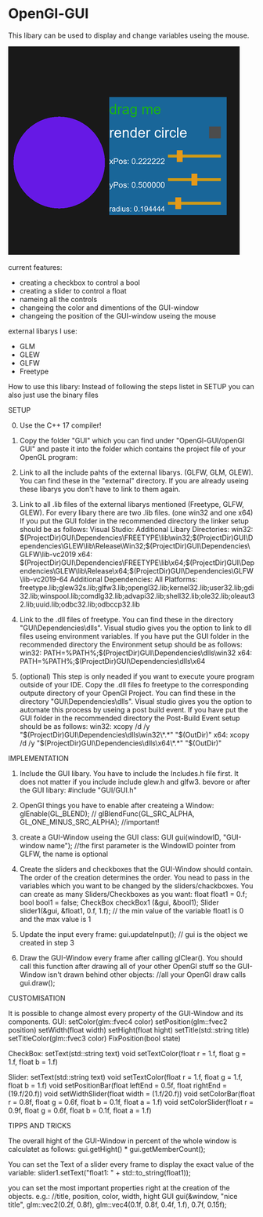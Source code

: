 # OpenGl-GUI
This libary can be used to display and change variables useing the mouse.

![Image of GUI-Window](https://github.com/AdrianD873/OpenGl-GUI/blob/master/openGl%20GUI/sceenshot.PNG)

current features:
- creating a checkbox to control a bool
- creating a slider to control a float
- nameing all the controls
- changeing the color and dimentions of the GUI-window
- changeing the position of the GUI-window useing the mouse


external libarys I use:
- GLM
- GLEW
- GLFW
- Freetype

How to use this libary:
Instead of following the steps listet in SETUP you can also just use the binary files

SETUP

0. Use the C++ 17 compiler!

1. Copy the folder "GUI" which you can find under "OpenGl-GUI/openGl GUI" and paste it into the folder which contains the project file of your OpenGL program:

2. Link to all the include pahts of the external libarys. (GLFW, GLM, GLEW). You can find these in the "external" directory. If you are already useing these libarys you don't have to link to them again.

3. Link to all .lib files of the external libarys mentioned (Freetype, GLFW, GLEW). For every libary there are two .lib files. (one win32 and one x64)
   If you put the GUI folder in the recommended directory the linker setup should be as follows:
   Visual Studio:
   Additional Libary Directories:
   win32:
     $(ProjectDir)GUI\Dependencies\FREETYPE\lib\win32;$(ProjectDir)GUI\Dependencies\GLEW\lib\Release\Win32;$(ProjectDir)GUI\Dependencies\GLFW\lib-vc2019
   x64:
     $(ProjectDir)GUI\Dependencies\FREETYPE\lib\x64;$(ProjectDir)GUI\Dependencies\GLEW\lib\Release\x64;$(ProjectDir)GUI\Dependencies\GLFW\lib-vc2019-64
   Additional Dependencies:
     All Platforms:
     freetype.lib;glew32s.lib;glfw3.lib;opengl32.lib;kernel32.lib;user32.lib;gdi32.lib;winspool.lib;comdlg32.lib;advapi32.lib;shell32.lib;ole32.lib;oleaut32.lib;uuid.lib;odbc32.lib;odbccp32.lib
 
4. Link to the .dll files of freetype. You can find these in the directory "GUI\Dependencies\dlls\". Visual studio gives you the option to link to dll files useing environment variables. If you have put the GUI folder in the recommended directory the Environment setup should be as follows:
   win32:
     PATH=%PATH%;$(ProjectDir)GUI\Dependencies\dlls\win32
   x64:
     PATH=%PATH%;$(ProjectDir)GUI\Dependencies\dlls\x64
 
 5. (optional) This step is only neaded if you want to execute youre program outside of your IDE. Copy the .dll files fo freetype to the corresponding outpute directory of your OpenGl Project. You can find these in the directory "GUI\Dependencies\dlls\". Visual studio gives you the option to automate this process by useing a post build event. If you have put the GUI folder in the recommended directory the Post-Build Event setup should be as follows:
    win32:
       xcopy /d /y "$(ProjectDir)GUI\Dependencies\dlls\win32\*.*" "$(OutDir)"
    x64:
       xcopy /d /y "$(ProjectDir)GUI\Dependencies\dlls\x64\*.*" "$(OutDir)"

IMPLEMENTATION

1. Include the GUI libary. You have to include the Includes.h file first. It does not matter if you include include glew.h and glfw3. bevore or after the GUI libary:
   #include "GUI/GUI.h"
 
2. OpenGl things you have to enable after createing a Window:
    glEnable(GL_BLEND);                                 //
    glBlendFunc(GL_SRC_ALPHA, GL_ONE_MINUS_SRC_ALPHA);  //important!
    
3. create a GUI-Window useing the GUI class:
   GUI gui(windowID, "GUI-window name"); //the first parameter is the WindowID pointer from GLFW, the name is optional
   
5. Create the sliders and checkboxes that the GUI-Window should contain. The order of the creation determines the order. You nead to pass in the variables which you want to be changed by the sliders/chackboxes. You can create as many Sliders/Checkboxes as you want:
   float float1 = 0.f;
   bool bool1 = false;
   CheckBox checkBox1 (&gui, &bool1);
   Slider slider1(&gui, &float1, 0.f, 1.f); // the min value of the variable float1 is 0 and the max value is 1 
   
6. Update the input every frame:
   gui.updateInput(); // gui is the object we created in step 3
   
7. Draw the GUI-Window every frame after calling glClear(). You should call this function after drawing all of your other OpenGl stuff so the GUI-Window isn't drawn behind other objects:
   //all your OpenGl draw calls
   gui.draw();
   
   
   
CUSTOMISATION

It is possible to change almost every property of the GUI-Window and its components. 
GUI:
   setColor(glm::fvec4 color)
   setPosition(glm::fvec2 position)
   setWidth(float width)
   setHight(float hight)
   setTitle(std::string title)
   setTitleColor(glm::fvec3 color)
   FixPosition(bool state)

CheckBox:
   setText(std::string text)
   void setTextColor(float r = 1.f, float g = 1.f, float b = 1.f)
   
Slider:
   setText(std::string text)
   void setTextColor(float r = 1.f, float g = 1.f, float b = 1.f)
	void setPositionBar(float leftEnd = 0.5f, float rightEnd = (19.f/20.f))
	void setWidthSlider(float width = (1.f/20.f))
	void setColorBar(float r = 0.8f, float g = 0.6f, float b = 0.1f, float a = 1.f)
	void setColorSlider(float r = 0.9f, float g = 0.6f, float b = 0.1f, float a = 1.f)



TIPPS AND TRICKS

The overall hight of the GUI-Window in percent of the whole window is calculatet as follows:
   gui.getHight() * gui.getMemberCount();

You can set the Text of a slider every frame to display the exact value of the variable:
   slider1.setText("float1: " + std::to_string(float1));

you can set the most important properties right at the creation of the objects. e.g.:
                   //title,       position,              color,                           width, hight
   GUI gui(&window, "nice title", glm::vec2(0.2f, 0.8f), glm::vec4(0.1f, 0.8f, 0.4f, 1.f), 0.7f, 0.15f);
   
